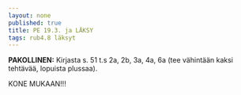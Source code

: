 ```yaml
---
layout: none
published: true
title: PE 19.3. ja LÄKSY
tags: rub4.8 läksyt
---
```

**PAKOLLINEN:** Kirjasta s. 51 t.s 2a, 2b, 3a, 4a, 6a (tee vähintään kaksi tehtävää, lopuista plussaa).

KONE MUKAAN!!!


